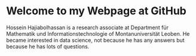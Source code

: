 # Welcome to my Webpage at GitHub

Hossein Hajiabolhassan is a research associate at Department für Mathematik und Informationstechnologie of Montanuniversität Leoben. He became interested in data science, not because he has any answers but because he has lots of questions.
